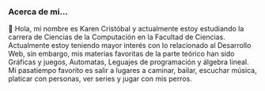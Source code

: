 ### Acerca de mi...

🌱 Hola, mi nombre es Karen Cristóbal y actualmente estoy estudiando la carrera de Ciencias de la Computación en la Facultad de Ciencias.
Actualmente estoy teniendo mayor interés con lo relacionado al Desarrollo Web, sin embargo, mis materias favoritas de la parte teórico han sido Gráficas y juegos, Automatas, Leguajes de programación y álgebra lineal. Mi pasatiempo favorito es salir a lugares a caminar, bailar, escuchar música, platicar con personas, ver series y jugar con mis perros.
